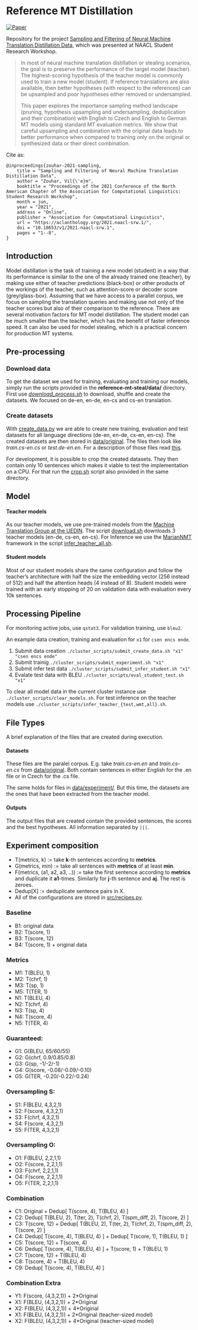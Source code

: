 # Reference MT Distillation


[![Paper](https://img.shields.io/badge/📜%20paper-481.svg)](https://aclanthology.org/2021.naacl-srw.1.pdf)

Repository for the project [Sampling and Filtering of Neural Machine Translation Distillation Data](https://aclanthology.org/2021.naacl-srw.1.pdf), which was presented at NAACL Student Research Workshop.

> In most of neural machine translation distillation or stealing scenarios, the goal is to preserve the performance of the target model (teacher). The highest-scoring hypothesis of the teacher model is commonly used to train a new model (student). If reference translations are also available, then better hypotheses (with respect to the references) can be upsampled and poor hypotheses either removed or undersampled.
> 
> This paper explores the importance sampling method landscape (pruning, hypothesis upsampling and undersampling, deduplication and their combination) with English to Czech and English to German MT models using standard MT evaluation metrics. We show that careful upsampling and combination with the original data leads to better performance when compared to training only on the original or synthesized data or their direct combination.

Cite as:

```
@inproceedings{zouhar-2021-sampling,
    title = "Sampling and Filtering of Neural Machine Translation Distillation Data",
    author = "Zouhar, Vil{\'e}m",
    booktitle = "Proceedings of the 2021 Conference of the North American Chapter of the Association for Computational Linguistics: Student Research Workshop",
    month = jun,
    year = "2021",
    address = "Online",
    publisher = "Association for Computational Linguistics",
    url = "https://aclanthology.org/2021.naacl-srw.1/",
    doi = "10.18653/v1/2021.naacl-srw.1",
    pages = "1--8",
}

```

## Introduction 

Model distillation is the task of training a new model (student) in a way that its performance is similar to the one of the already trained one (teacher), by making use either of teacher predictions (black-box) or other products of the workings of the teacher, such as attention-score or decoder score (grey/glass-box). Assuming that we have access to a parallel corpus, we focus on sampling the translation queries and making use not only of the teacher scores but also of their comparison to the reference. There are several motivation factors for MT model distillation. The student model can be much smaller than the teacher, which has the benefit of faster inference speed. It can also be used for model stealing, which is a practical concern for production MT systems.

## Pre-processing 

### Download data

To get the dataset we used for training, evaluating and training our models, simply run the scripts provided in the **reference-mt-steal/data/** directory. First use [_download_process.sh_](./data/download_process.sh) to download, shuffle and create the datasets. We focused on de-en, en-de, en-cs and cs-en translation. 

### Create datasets
With [create_data.py](src/create_data.py) we are able to create new training, evaluation and test datasets for all language directions (de-en, en-de, cs-en, en-cs). The created datasets are then stored in [data/original](data/original/). The files then look like _train.cs-en.cs_ or _test.de-en.en_. For a description of those files read [this](#datasets).

For development, it is possible to crop the created datasets. They then contain only 10 sentences which makes it viable to test the implementation on a CPU. For that run the [crop.sh](data/crop.sh) script also provided in the same directory.


## Model

#### Teacher models
As our teacher models, we use pre-trained models from the [Machine Translation Group at the UEDIN](http://data.statmt.org/). The script [download.sh](models/download.sh) downloads 3 teacher models (en-de, cs-en, en-cs). For Inference we use the [MarianNMT](https://marian-nmt.github.io/) framework in the script [infer_teacher_all.sh](models/infer_teacher_all.sh). 

#### Student models
Most of our student models share the same configuration and follow the teacher’s architecture with half the size the embedding vector (256 instead of 512) and half the attention heads (4 instead of 8). Student models were trained with an early stopping of 20 on validation data with evaluation every 10k sentences.

## Processing Pipeline

For monitoring active jobs, use `qstat3`. For validation training, use `bleu2`.

An example data creation, training and evaluation for `x1` for `csen encs ende`.

1. Submit data creation `./cluster_scripts/submit_create_data.sh "x1" "csen encs ende"`
2. Submit trainig `./cluster_scripts/submit_experiment.sh "x1"`
3. Submit infer test data `./cluster_scripts/submit_infer_student.sh "x1"`
4. Evalate test data with BLEU `./cluster_scripts/eval_student_test.sh "x1"`

To clear all model data in the current cluster instance use `./cluster_scripts/clear_models.sh`. For test inference on the teacher models use `./cluster_scripts/infer_teacher_{test,wmt,all}.sh`.

## File Types 

A brief explanation of the files that are created during execution.

#### Datasets <a name="datasets"></a>

These files are the paralel corpus. E.g. take _train.cs-en.en_ and _train.cs-en.cs_ from [data/original](data/original/). Both contain sentences in either English for the .en file or in Czech for the .cs file.

The same holds for files in [data/experiment/](data/experiment/). But this time, the datasets are the ones that have been extracted from the teacher model.

#### Outputs

The output files that are created contain the provided sentences, the scores and the best hypotheses. All information separated by ` ||| `.  

## Experiment composition

- T(metrics, k) := take __k__-th sentences according to __metrics__.
- G(metrics, min) := take all sentences with __metrics__ of at least __min__.
- F(metrics, (a1, a2, a3, ..)) := take the first sentence according to __metrics__ and duplicate it __a1__-times. Similarly for __j__-th sentence and __aj__. The rest is zeroes.
- Dedup\[X\] := deduplicate sentence pairs in X.
- All of the configurations are stored in [src/recipes.py](src/recipes.py).

### Baseline
- B1: original data
- B2: T(score, 1)
- B3: T(score, 12)
- B4: T(score, 1) + original data

### Metrics
- M1: T(BLEU, 1)
- M2: T(chrf, 1)
- M3: T(sp, 1)
- M5: T(TER, 1)
- N1: T(BLEU, 4)
- N2: T(chrf, 4)
- N3: T(sp, 4)
- N4: T(score, 4)
- N5: T(TER, 4)

### Guaranteed:
- G1: G(BLEU, 65/60/55)
- G2: G(chrf, 0.9/0.85/0.8) 
- G3: G(sp, -1/-2/-1) 
- G4: G(score, -0.08/-0.09/-0.10) 
- G5: G(TER, -0.20/-0.22/-0.24) 

### Oversampling S:
- S1: F(BLEU, 4,3,2,1)
- S2: F(score, 4,3,2,1)
- S3: F(chrf, 4,3,2,1)
- S4: F(score, 4,3,2,1)
- S5: F(TER, 4,3,2,1)

### Oversampling O:
- O1: F(BLEU, 2,2,1,1)
- O2: F(score, 2,2,1,1)
- O3: F(chrf, 2,2,1,1)
- O4: F(score, 2,2,1,1)
- O5: F(TER, 2,2,1,1)

### Combination

- C1: Original + Dedup[ T(score, 4), T(BLEU, 4) ]
- C2: Dedup[ T(BLEU, 2), T(ter, 2), T(chrf, 2), T(spm_diff, 2), T(score, 2) ]
- C3: T(score, 12) + Dedup[ T(BLEU, 2), T(ter, 2), T(chrf, 2), T(spm_diff, 2), T(score, 2) ]
- C4: Dedup[ T(score, 4), T(BLEU, 4) ] + Dedup[ T(score, 1), T(BLEU, 1) ]
- C5: T(score, 12) + T(score, 4)
- C6: Dedup[ T(score, 4), T(BLEU, 4) ] + T(score, 1) + T(BLEU, 1)
- C7: T(score, 12) + T(BLEU, 4)
- C8: T(score, 4) + T(BLEU, 4)
- C9: Dedup[ T(score, 4), T(BLEU, 4) ]

### Combination Extra
- Y1: F(score, (4,3,2,1)) + 2\*Original
- X1: F(BLEU, (4,3,2,1)) + 2\*Original
- X2: F(BLEU, (4,3,2,1)) + 4\*Original
- X1: F(BLEU, (4,3,2,1)) + 2\*Original (teacher-sized model)
- X2: F(BLEU, (4,3,2,1)) + 4\*Original (teacher-sized model) 
